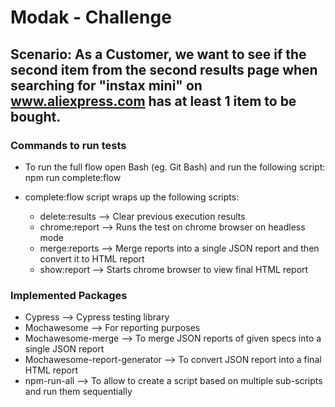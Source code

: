 # Modak - Challenge

## Scenario: As a Customer, we want to see if the second item from the second results page when searching for "instax mini" on www.aliexpress.com has at least 1 item to be bought.

### Commands to run tests

- To run the full flow open Bash (eg. Git Bash) and run the following script: npm run complete:flow

- complete:flow script wraps up the following scripts:
    - delete:results --> Clear previous execution results
    - chrome:report --> Runs the test on chrome browser on headless mode
    - merge:reports --> Merge reports into a single JSON report and then convert it to HTML report
    - show:report --> Starts chrome browser to view final HTML report

### Implemented Packages

- Cypress --> Cypress testing library
- Mochawesome --> For reporting purposes
- Mochawesome-merge --> To merge JSON reports of given specs into a single JSON report
- Mochawesome-report-generator --> To convert JSON report into a final HTML report
- npm-run-all --> To allow to create a script based on multiple sub-scripts and run them sequentially